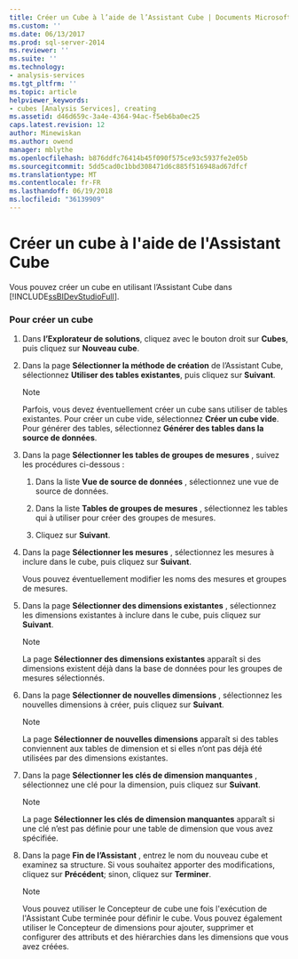 ```yaml
---
title: Créer un Cube à l’aide de l’Assistant Cube | Documents Microsoft
ms.custom: ''
ms.date: 06/13/2017
ms.prod: sql-server-2014
ms.reviewer: ''
ms.suite: ''
ms.technology:
- analysis-services
ms.tgt_pltfrm: ''
ms.topic: article
helpviewer_keywords:
- cubes [Analysis Services], creating
ms.assetid: d46d659c-3a4e-4364-94ac-f5eb6ba0ec25
caps.latest.revision: 12
author: Minewiskan
ms.author: owend
manager: mblythe
ms.openlocfilehash: b876ddfc76414b45f090f575ce93c5937fe2e05b
ms.sourcegitcommit: 5dd5cad0c1bbd308471d6c885f516948ad67dfcf
ms.translationtype: MT
ms.contentlocale: fr-FR
ms.lasthandoff: 06/19/2018
ms.locfileid: "36139909"
---
```

# <a name="create-a-cube-using-the-cube-wizard"></a>Créer un cube à l'aide de l'Assistant Cube
  Vous pouvez créer un cube en utilisant l’Assistant Cube dans [!INCLUDE[ssBIDevStudioFull](../../includes/ssbidevstudiofull-md.md)].  
  
### <a name="to-create-a-new-cube"></a>Pour créer un cube  
  
1.  Dans **l’Explorateur de solutions**, cliquez avec le bouton droit sur **Cubes**, puis cliquez sur **Nouveau cube**.  
  
2.  Dans la page **Sélectionner la méthode de création** de l’Assistant Cube, sélectionnez **Utiliser des tables existantes**, puis cliquez sur **Suivant**.  
  
    > [!NOTE]  
    >  Parfois, vous devez éventuellement créer un cube sans utiliser de tables existantes. Pour créer un cube vide, sélectionnez **Créer un cube vide**. Pour générer des tables, sélectionnez **Générer des tables dans la source de données**.  
  
3.  Dans la page **Sélectionner les tables de groupes de mesures** , suivez les procédures ci-dessous :  
  
    1.  Dans la liste **Vue de source de données** , sélectionnez une vue de source de données.  
  
    2.  Dans la liste **Tables de groupes de mesures** , sélectionnez les tables qui à utiliser pour créer des groupes de mesures.  
  
    3.  Cliquez sur **Suivant**.  
  
4.  Dans la page **Sélectionner les mesures** , sélectionnez les mesures à inclure dans le cube, puis cliquez sur **Suivant**.  
  
     Vous pouvez éventuellement modifier les noms des mesures et groupes de mesures.  
  
5.  Dans la page **Sélectionner des dimensions existantes** , sélectionnez les dimensions existantes à inclure dans le cube, puis cliquez sur **Suivant**.  
  
    > [!NOTE]  
    >  La page **Sélectionner des dimensions existantes** apparaît si des dimensions existent déjà dans la base de données pour les groupes de mesures sélectionnés.  
  
6.  Dans la page **Sélectionner de nouvelles dimensions** , sélectionnez les nouvelles dimensions à créer, puis cliquez sur **Suivant**.  
  
    > [!NOTE]  
    >  La page **Sélectionner de nouvelles dimensions** apparaît si des tables conviennent aux tables de dimension et si elles n’ont pas déjà été utilisées par des dimensions existantes.  
  
7.  Dans la page **Sélectionner les clés de dimension manquantes** , sélectionnez une clé pour la dimension, puis cliquez sur **Suivant**.  
  
    > [!NOTE]  
    >  La page **Sélectionner les clés de dimension manquantes** apparaît si une clé n’est pas définie pour une table de dimension que vous avez spécifiée.  
  
8.  Dans la page **Fin de l’Assistant** , entrez le nom du nouveau cube et examinez sa structure. Si vous souhaitez apporter des modifications, cliquez sur **Précédent**; sinon, cliquez sur **Terminer**.  
  
    > [!NOTE]  
    >  Vous pouvez utiliser le Concepteur de cube une fois l'exécution de l'Assistant Cube terminée pour définir le cube. Vous pouvez également utiliser le Concepteur de dimensions pour ajouter, supprimer et configurer des attributs et des hiérarchies dans les dimensions que vous avez créées.  
  
  
